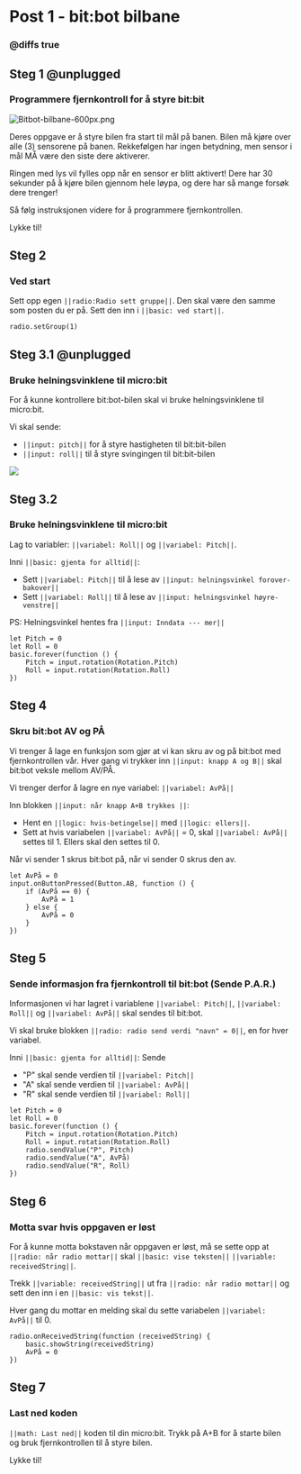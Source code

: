 # Post 1 - bit:bot bilbane 

### @diffs true

## Steg 1 @unplugged

### Programmere fjernkontroll for å styre bit:bit

![Bitbot-bilbane-600px.png](https://i.postimg.cc/fTws5C6m/Bitbot-bilbane-600px.png)

Deres oppgave er å styre bilen fra start til mål på banen. Bilen må kjøre over alle (3) sensorene på banen. Rekkefølgen har ingen betydning, men sensor i mål MÅ være den siste dere aktiverer.

Ringen med lys vil fylles opp når en sensor er blitt aktivert! Dere har 30 sekunder på å kjøre bilen gjennom hele løypa, og dere har så mange forsøk dere trenger!

Så følg instruksjonen videre for å programmere fjernkontrollen. 

Lykke til!



## Steg 2

### Ved start

Sett opp egen ``||radio:Radio sett gruppe||``. Den skal være den samme som posten du er på. Sett den inn i ``||basic: ved start||``.

```blocks
radio.setGroup(1)
```

## Steg 3.1 @unplugged

### Bruke helningsvinklene til micro:bit

For å kunne kontrollere bit:bot-bilen skal vi bruke helningsvinklene til micro:bit. 

Vi skal sende:

- ``||input: pitch||`` for å styre hastigheten til bit:bit-bilen
- ``||input: roll||`` til å styre svingingen til bit:bit-bilen

![](https://cdn.sanity.io/images/ajwvhvgo/production/5da9fe1ca277f95cc2e7d1c1f1f8b68b32a747f7-622x625.png?w=435&q=80&fit=max&auto=format)

## Steg 3.2

### Bruke helningsvinklene til micro:bit

Lag to variabler: ``||variabel: Roll||`` og ``||variabel: Pitch||``.

Inni ``||basic: gjenta for alltid||``:

- Sett ``||variabel: Pitch||`` til å lese av ``||input: helningsvinkel forover-bakover||``
- Sett ``||variabel: Roll||`` til å lese av ``||input: helningsvinkel høyre-venstre||``

PS: Helningsvinkel hentes fra ``||input: Inndata --- mer||``

```blocks
let Pitch = 0
let Roll = 0
basic.forever(function () {
    Pitch = input.rotation(Rotation.Pitch)
    Roll = input.rotation(Rotation.Roll)
})
```

## Steg 4

### Skru bit:bot AV og PÅ

Vi trenger å lage en funksjon som gjør at vi kan skru av og på bit:bot med fjernkontrollen vår. Hver gang vi trykker inn ``||input: knapp A og B||`` skal bit:bot veksle mellom AV/PÅ.

Vi trenger derfor å lagre en nye variabel: ``||variabel: AvPå||``

Inn blokken ``||input: når knapp A+B trykkes ||``:

- Hent en ``||logic: hvis-betingelse||`` med ``||logic: ellers||``.
- Sett at hvis variabelen ``||variabel: AvPå||`` = 0, skal ``||variabel: AvPå||`` settes til 1. Ellers skal den settes til 0. 

Når vi sender 1 skrus bit:bot på, når vi sender 0 skrus den av.

```blocks
let AvPå = 0
input.onButtonPressed(Button.AB, function () {
    if (AvPå == 0) {
        AvPå = 1
    } else {
        AvPå = 0
    }
})
```

## Steg 5

### Sende informasjon fra fjernkontroll til bit:bot (Sende P.A.R.)

Informasjonen vi har lagret i variablene ``||variabel: Pitch||``, ``||variabel: Roll||`` og ``||variabel: AvPå||`` skal sendes til bit:bot.

Vi skal bruke blokken ``||radio: radio send verdi "navn" = 0||``, en for hver variabel.

Inni ``||basic: gjenta for alltid||``: Sende 

- "P" skal sende verdien til ``||variabel: Pitch||``
- "A" skal sende verdien til ``||variabel: AvPå||``
- "R" skal sende verdien til ``||variabel: Roll||``

```blocks
let Pitch = 0
let Roll = 0
basic.forever(function () {
    Pitch = input.rotation(Rotation.Pitch)
    Roll = input.rotation(Rotation.Roll)
    radio.sendValue("P", Pitch)
    radio.sendValue("A", AvPå)
    radio.sendValue("R", Roll)
})
```

## Steg 6

### Motta svar hvis oppgaven er løst

For å kunne motta bokstaven når oppgaven er løst, må se sette opp at ``||radio: når radio mottar||`` skal ``||basic: vise teksten||`` ``||variable: receivedString||``.

Trekk ``||variable: receivedString||`` ut fra ``||radio: når radio mottar||`` og sett den inn i en ``||basic: vis tekst||``.

Hver gang du mottar en melding skal du sette variabelen ``||variabel: AvPå||`` til 0.

```blocks
radio.onReceivedString(function (receivedString) {
    basic.showString(receivedString)
    AvPå = 0
})
```

## Steg 7

### Last ned koden

``||math: Last ned||`` koden til din micro:bit. Trykk på A+B for å starte bilen og bruk fjernkontrollen til å styre bilen. 

Lykke til!